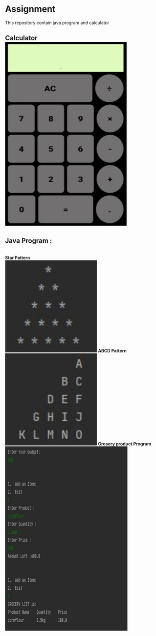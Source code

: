 # Assignment
This repository contain java program and calculator<br>
<h2>Calculator</2><br>
<img src="Intership_Calculator/images/screenshot1.JPG" height="600" width="400"><br>
<h2>Java Program :</h2><br>
<b>Star Pattern</b><br>
<img src="Java/images/ss1.JPG" height="300" width="300">
<b>ABCD Pattern</b><br>
<img src="Java/images/ss2.JPG" height="300" width="300">
<b>Grosery product Program</b><br>
<img src="Java/images/ss3.JPG" height="600" width="400">
